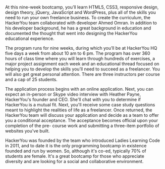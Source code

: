 At this nine-week bootcamp, you’ll learn HTML5, CSS3, responsive design,
design theory, jQuery, JavaScript and WordPress, plus all of the skills you
need to run your own freelance business. To create the curriculum, the
HackerYou team collaborated with developer Ahmed Omran. In addition to his
developer background, he has a great background in education and
documented the thought that went into designing the HackerYou educational
experience.

The program runs for nine weeks, during which you’ll be at HackerYou HQ five
days a week from about 10 am to 6 pm. The program has over 360 hours of class
time where you will learn through hundreds of exercises, a major project
assignment each week and an educational thread focused on helping you to
develop the skills you’ll need to succeed as a freelancer. You will also get
great personal attention. There are three instructors per course and a cap of
25 students.

The application process begins with an online application. Next, you can
expect an in-person or Skype video interview with Heather Payne, HackerYou's
founder and CEO. She'll chat with you to determine if HackerYou is a mutual
fit. Next, you'll receive some case study questions meant to highlight the
realities of life as a freelancer. Once returned, the HackerYou team will
discuss your application and decide as a team to offer you a conditional
acceptance. The acceptance becomes official upon your completion of the pre-
course work and submitting a three-item portfolio of websites you've built.

HackerYou was founded by the team who introduced Ladies Learning
Code in 2011, and to date it is the only
programming bootcamp in existence founded and run by women. So, although it's
co-ed, typically 70% of students are female. It's a great bootcamp for those
who appreciate diversity and are looking for a social and collaborative
environment.
